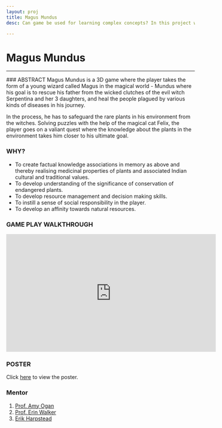 ```yaml
---
layout: proj
title: Magus Mundus
desc: Can game be used for learning complex concepts? In this project we tried 3-D game to teach scientific names of plants along with it's medicinal values to K-12 students.

---
```

# Magus Mundus

<hr>
### ABSTRACT
Magus Mundus is a 3D game where the player takes the form of a young wizard called Magus in the magical world - Mundus where his goal is to rescue his father from the wicked clutches of the evil witch Serpentina and her 3 daughters, and heal the people plagued by various kinds of diseases in his journey.

In the process, he has to safeguard the rare plants in his environment from the witches. Solving puzzles with the help of the magical cat Felix, the player goes on a valiant quest where the knowledge about the plants in the environment takes him closer to his ultimate goal.

### WHY?

* To create factual knowledge associations in memory as above and thereby realising medicinal properties of plants and associated Indian cultural and traditional values.
* To develop understanding of the significance of conservation of endangered plants.
* To develop resource management and decision making skills.
* To instill a sense of social responsibility in the player.
* To develop an affinity towards natural resources.

### GAME PLAY WALKTHROUGH

<div class="videowrapper">
  <iframe width="560" height="315" src="https://www.youtube.com/embed/VALgAvXyGv0" frameborder="0" allowfullscreen></iframe>
</div>

### POSTER

Click <a href="{{ site.url }}/assets/pdf/magus-mundus-poster.pdf" target="_blank">here</a> to view the poster.

### Mentor
1. [Prof. Amy Ogan](https://www.hcii.cmu.edu/people/amy-ogan)
2. [Prof. Erin Walker](http://faculty.engineering.asu.edu/ewalker/)
3. [Erik Harpstead](http://www.erikharpstead.net)

